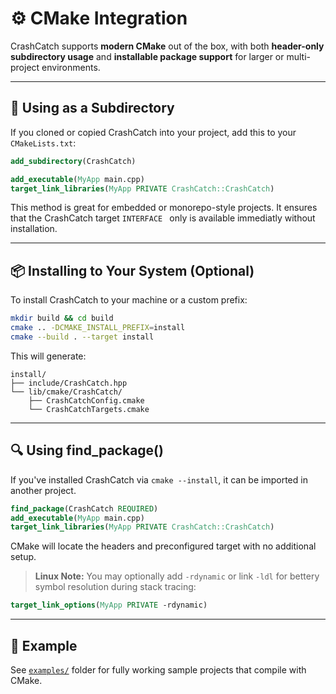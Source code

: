 # ⚙️ CMake Integration

CrashCatch supports **modern CMake** out of the box, with both **header-only subdirectory usage** and **installable package support** for larger or multi-project environments.

---

## 🧩 Using as a Subdirectory

If you cloned or copied CrashCatch into your project, add this to your `CMakeLists.txt`:

```cmake
add_subdirectory(CrashCatch)

add_executable(MyApp main.cpp)
target_link_libraries(MyApp PRIVATE CrashCatch::CrashCatch)
```

This method is great for embedded or monorepo-style projects. It ensures that the CrashCatch target `INTERFACE ` only is available immediatly without installation.

---

## 📦 Installing to Your System (Optional)

To install CrashCatch to your machine or a custom prefix:

```bash
mkdir build && cd build
cmake .. -DCMAKE_INSTALL_PREFIX=install
cmake --build . --target install
```

This will generate:
```
install/
├── include/CrashCatch.hpp
└── lib/cmake/CrashCatch/
    ├── CrashCatchConfig.cmake
    └── CrashCatchTargets.cmake
```

---

## 🔍 Using find_package()

If you've installed CrashCatch via `cmake --install`, it can be imported in another project.

```cmake
find_package(CrashCatch REQUIRED)
add_executable(MyApp main.cpp)
target_link_libraries(MyApp PRIVATE CrashCatch::CrashCatch)
```

CMake will locate the headers and preconfigured target with no additional setup.
>**Linux Note:** You may optionally add `-rdynamic` or link `-ldl` for bettery symbol resolution during stack tracing:
```cmake
target_link_options(MyApp PRIVATE -rdynamic)
``` 

---

## 🧪 Example
See [`examples/`](../examples/) folder for fully working sample projects that compile with CMake.